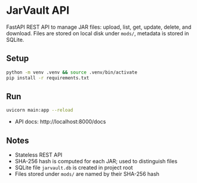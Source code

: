 # JarVault API

FastAPI REST API to manage JAR files: upload, list, get, update, delete, and download. Files are stored on local disk under `mods/`, metadata is stored in SQLite.

## Setup

```bash
python -m venv .venv && source .venv/bin/activate
pip install -r requirements.txt
```

## Run

```bash
uvicorn main:app --reload
```

- API docs: http://localhost:8000/docs

## Notes
- Stateless REST API
- SHA-256 hash is computed for each JAR; used to distinguish files
- SQLite file `jarvault.db` is created in project root
- Files stored under `mods/` are named by their SHA-256 hash
